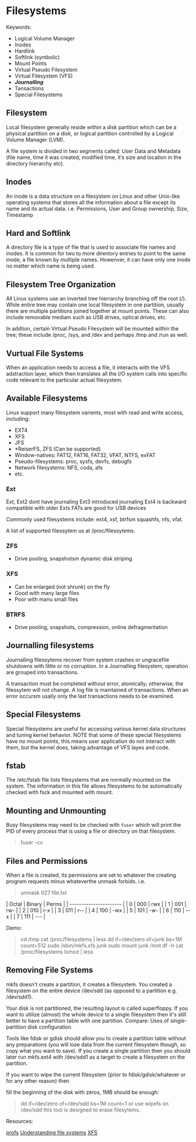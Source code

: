 # Filesystems

Keywords:
- Logical Volume Manager
- Inodes
- Hardlink
- Softlink (symbolic)
- Mount Points
- Virtual Pseudo Filesystem
- Virtual Filesystem (VFS)
- ***Journalling*** 
- Tansactions
- Special Filesystems

## Filesystem

Local filesystem generally reside within a disk partition which can be a
physical partition on a disk, or logical partition controlled by a Logical
Volume Manager (LVM).

A file system is divided in two segments called: User Data and Metadata (file name, time it was created, modified time, it’s size and location in the directory hierarchy etc).

## Inodes

An inode is a data structure on a filesystem on Linux and other Unix-like
operating systems that stores all the information about a file except its name
and its actual data. i.e. Permissions, User and Group ownership, Size, Timestamp

## Hard and Softlink

A directory file is a type of file that is used to associate file names and
inodes. It is common for two to more direntory entries to point to the same inode,
a file known by multiple names. Howenver, it can have only one inode no matter
which name is being used.

## Filesystem Tree Organization

All Linux systems use an inverted tree hierrarchy branching off the root (/).
While entire tree may contain one local filesystem in one partition, usually there
are multiple partitions joined together at mount points. These can also include
removable mediam such as USB drives, optical drives, etc.

In addtion, certain Virtual Pseudo Filesystem will be mounted within the tree;
these include /proc, /sys, and /dev and perhaps /tmp and /run as well.

## Vurtual File Systems

When an application needs to access a file, it interacts with the VFS adstraction
layer, which then translates all the I/O system calls into specific code relevant
to the particular actual filesystem.

## Available Filesystems

Linux support many filesystem varients, most with read and write access, including:

- EXT4
- XFS
- JFS
- *ReiserFS, ZFS (Can be supported)
- Window-natives: FAT12, FAT16, FAT32, VFAT, NTFS, exFAT
- Pseudo-filesystems: proc, sysfs, devfs, debugfs
- Network filesystems: NFS, coda, afs
- etc.

### Ext

Ext, Ext2 dont have journaling
Ext3 introduced journaling
Ext4 is backward compatible with older Exts
FATs are good for USB devices

Commonly used filesystems include: ext4, xsf, btrfsm squashfs, nfs, vfat.

A list of supported filessytem us at /proc/filessytems.

### ZFS

- Drive pooling, snapshotsm dynamic disk striping

### XFS

- Can be enlarged (not shrunk) on the fly
- Good with many large files
- Poor with manu small files

### BTRFS

- Drive pooling, snapshots, compression, online defragmentation

## Journalling filesystems

Journalling filessytems recover from system crashes or ungracefile shutdowns with
little or no corruption. In a Journalling filesystem, operation are grouped into
transactions.

A transaction must be completed without error, atomically; otherwise, the filessytem
will not change. A log file is maintained of transactions. When an error occursm
usally only the last transactions needs to be examined.

## Special Filesystems

Special filesystems are useful for accessing various kernel data structures and
tuning kernel behavior. NOTE that some of these special filesystems have no
mount points, this means user application do not interact with them, but the kernel
does, taking advantage of VFS layes and code.

## fstab

The /etc/fstab file lists filesystems that are normally mounted on the system.
The information in this file allows filesystems to be automatically checked with
fsck and mounted with mount.

## Mounting and Unmounting

Busy filesystems may need to be checked with `fuser` which will print the PID
of every process that is using a file or directory on that filesystem.
> fuser -cv <mounpoint>

## Files and Permissions

When a file is created, its permissions are set to whatever the creating program
requests minus whateverthe unmask forbids. i.e.
> unmask 027 file.txt

| Octal | Binary | Perms |
| ---------------------- |
|   0   |   000  |  rwx  |
|   1   |   001  |  rw-  |
|   2   |   010  |  r-x  |
|   3   |   011  |  r--  |
|   4   |   100  |  -wx  |
|   5   |   101  |  -w-  |
|   6   |   110  |  --x  |
|   7   |   111  |  ---  |

Demo:
> cd /tmp
> cat /proc/filesystems | less
> dd if=/dev/zero of=junk bs=1M count=512
> sudo /sbin/mkfs.xfs junk
> sudo mount junk /mnt
> df -h
> cat /proc/filesystems
> lsmod | less

## Removing File Systems

mkfs doesn't create a partition, it creates a filesystem. You created a filesystem on the entire device /dev/sdd (as opposed to a partition e.g. /dev/sdd1).

Your disk is not partitioned, the resulting layout is called superfloppy. If you want to utilize (almost) the whole device to a single filesystem then it's still better to have a partition table with one partition. Compare: Uses of single-partition disk configuration.

Tools like fdisk or gdisk should allow you to create a partition table without any preparations (you will lose data from the current filesystem though, so copy what you want to save). If you create a single partition then you should later run mkfs.ext4 with /dev/sdd1 as a target to create a filesystem on the partition.

If you want to wipe the current filesystem (prior to fdisk/gdisk/whatever or for any other reason) then

fill the beginning of the disk with zeros, 1MB should be enough:

> dd if=/dev/zero of=/dev/sdd bs=1M count=1
or use 
> wipefs on /dev/sdd
this tool is designed to erase filesytems.

Resources:

[profs](https://en.wikipedia.org/wiki/Procfs)
[Understanding file systems](https://www.ufsexplorer.com/articles/file-systems-basics.php)
[XFS](http://landoflinux.com/linux_xfs_filesystem_introduction.html)
